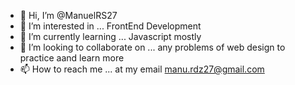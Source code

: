- 👋 Hi, I’m @ManuelRS27
- 👀 I’m interested in ... FrontEnd Development
- 🌱 I’m currently learning ... Javascript mostly
- 💞️ I’m looking to collaborate on ... any problems of web design to practice aand learn more
- 📫 How to reach me ... at my email  manu.rdz27@gmail.com

<!---
ManuelRS27/ManuelRS27 is a ✨ special ✨ repository because its `README.md` (this file) appears on your GitHub profile.
You can click the Preview link to take a look at your changes.
--->
